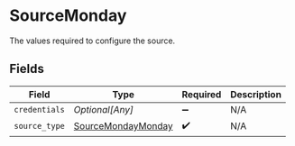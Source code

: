 # SourceMonday

The values required to configure the source.


## Fields

| Field                                                           | Type                                                            | Required                                                        | Description                                                     |
| --------------------------------------------------------------- | --------------------------------------------------------------- | --------------------------------------------------------------- | --------------------------------------------------------------- |
| `credentials`                                                   | *Optional[Any]*                                                 | :heavy_minus_sign:                                              | N/A                                                             |
| `source_type`                                                   | [SourceMondayMonday](../../models/shared/sourcemondaymonday.md) | :heavy_check_mark:                                              | N/A                                                             |